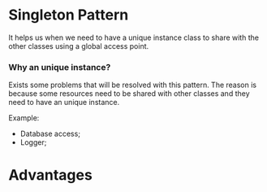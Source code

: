 # Singleton Pattern

It helps us when we need to have a unique instance class to share with the other classes using a global access point.

### Why an unique instance?

Exists some problems that will be resolved with this pattern. The reason is because some resources need to be shared with other classes and they need to have an unique instance.

Example: 

- Database access;
- Logger;

# Advantages